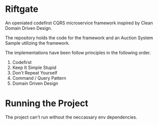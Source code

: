 # Riftgate

An openiated codefirst CQRS microservice framework inspired by Clean Domain Driven Design.

The repository holds the code for the framework and an Auction System Sample utilizing the framework. 

The implementations have been follow principles in the following order.

1. Codefirst
3. Keep It Simple Stupid
4. Don't Repeat Yourself
5. Command / Query Pattern
6. Domain Driven Design

# Running the Project

The project can't run without the neccassary env dependencies. 
